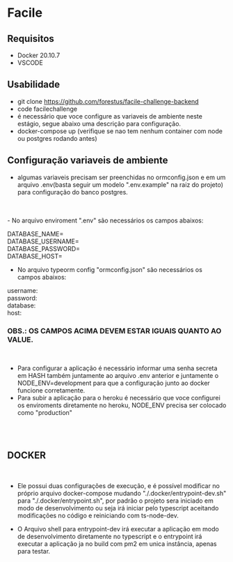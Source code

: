 # Facile

## Requisitos
 - Docker 20.10.7 
 - VSCODE

## Usabilidade

- git clone https://github.com/forestus/facile-challenge-backend
- code facilechallenge
- é necessário que voce configure as variaveis de ambiente neste estágio, segue abaixo uma descrição para configuração.
- docker-compose up (verifique se nao tem nenhum container com node ou postgres rodando antes)

## Configuração variaveis de ambiente

 - algumas variaveis precisam ser preenchidas no ormconfig.json e em um arquivo .env(basta seguir um modelo ".env.example" na raiz do projeto) para configuração do banco postgres.
</br>
</br>
 - No arquivo enviroment ".env" são necessários os campos abaixos: </br>

DATABASE_NAME= </br>
DATABASE_USERNAME= </br>
DATABASE_PASSWORD= </br>
DATABASE_HOST= </br>

 - No arquivo typeorm config "ormconfig.json" são necessários os campos abaixos: </br>

username: </br>
password: </br>
database: </br>
host: </br>

### OBS.: OS CAMPOS ACIMA DEVEM ESTAR IGUAIS QUANTO AO VALUE.
</br>

 - Para configurar a aplicação é necessário informar uma senha secreta em HASH também juntamente ao arquivo .env anterior e juntamente o NODE_ENV=development para que a configuração junto ao docker funcione corretamente.
 - Para subir a aplicação para o heroku é necessário que voce configurei os enviroments diretamente no heroku, NODE_ENV precisa ser colocado como "production"
</br>
</br>

## DOCKER
</br>

 - Ele possui duas configurações de execução, e é possível modificar no próprio arquivo docker-compose mudando "./.docker/entrypoint-dev.sh" para  "./.docker/entrypoint.sh", por padrão o projeto sera iniciado em modo de desenvolvimento ou seja irá iniciar pelo typescript aceitando modificações no código e reiniciando com ts-node-dev.


 - O Arquivo shell para entrypoint-dev irá executar a aplicação em modo de desenvolvimento diretamente no typescript e o entrypoint irá executar a aplicação ja no build com pm2 em unica instância, apenas para testar.
